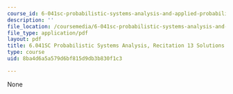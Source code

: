 ```yaml
---
course_id: 6-041sc-probabilistic-systems-analysis-and-applied-probability-fall-2013
description: ''
file_location: /coursemedia/6-041sc-probabilistic-systems-analysis-and-applied-probability-fall-2013/8ba4d6a5a579d6bf815d9db3b830f1c3_MIT6_041SCF13_rec13_sol.pdf
file_type: application/pdf
layout: pdf
title: 6.041SC Probabilistic Systems Analysis, Recitation 13 Solutions
type: course
uid: 8ba4d6a5a579d6bf815d9db3b830f1c3

---
```

None